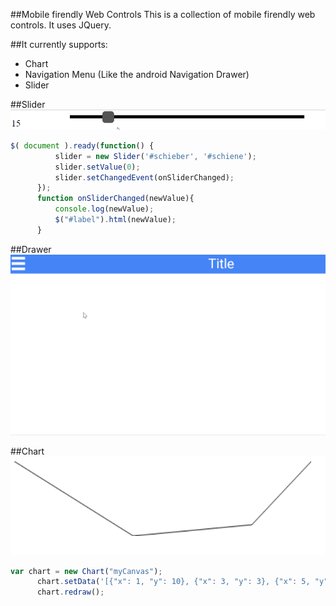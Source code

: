 ##Mobile firendly Web Controls
This is a collection of mobile firendly web controls. It uses JQuery.

##It currently supports:
* Chart
* Navigation Menu (Like the android Navigation Drawer)
* Slider

##Slider
![Simple Slider JS](https://raw.githubusercontent.com/MoritzGoeckel/JS-MobileWebControls/master/slider.gif)

```js
$( document ).ready(function() {
          slider = new Slider('#schieber', '#schiene');
          slider.setValue(0);
          slider.setChangedEvent(onSliderChanged);
      });
      function onSliderChanged(newValue){
          console.log(newValue);
          $("#label").html(newValue);
      }
```

##Drawer
![Simple Drawer JS](https://raw.githubusercontent.com/MoritzGoeckel/JS-MobileWebControls/master/drawer.gif)

##Chart
![Simple Chart JS](https://raw.githubusercontent.com/MoritzGoeckel/JS-MobileWebControls/master/chart.PNG)

```js
var chart = new Chart("myCanvas");
      chart.setData('[{"x": 1, "y": 10}, {"x": 3, "y": 3}, {"x": 5, "y": 4}, {"x": 6, "y": 10}]');
      chart.redraw();
```